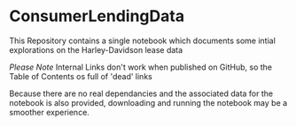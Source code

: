 # ConsumerLendingData

This Repository contains a single notebook which documents some intial explorations on the Harley-Davidson lease data

*Please Note* Internal Links don't work when published on GitHub, so the Table of Contents os full of 'dead' links

Because there are no real dependancies and the associated data for the notebook is also provided, downloading and running the notebook may be a smoother experience. 
